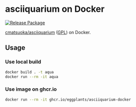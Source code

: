 # asciiquarium on Docker

[![Release Package](https://github.com/eggplants/asciiquarium-docker/actions/workflows/release.yml/badge.svg)](https://github.com/eggplants/asciiquarium-docker/actions/workflows/release.yml)

[cmatsuoka/asciiquarium](https://github.com/cmatsuoka/asciiquarium) ([GPL](https://github.com/cmatsuoka/asciiquarium/blob/master/gpl.txt)) on Docker.

## Usage

### Use local build

```sh
docker build . -t aqua
docker run --rm -it aqua
```

### Use image on ghcr.io

```sh
docker run --rm -it ghcr.io/eggplants/asciiquarium-docker
```
